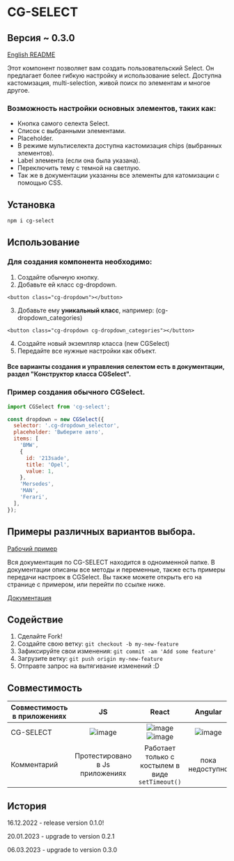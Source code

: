 # CG-SELECT

## Версия ~ 0.3.0

<a href="https://github.com/apuc/cg-select/blob/main/README.md">English README</a>

Этот компонент позволяет вам создать пользовательский Select. Он предлагает более гибкую настройку и использование select.
Доступна кастомизация, multi-selection, живой поиск по элементам и многое другое.

### Возможность настройки основных элементов, таких как:

- Кнопка самого селекта Select.
- Список с выбранными элементами.
- Placeholder.
- В режиме мультиселекта доступна кастомизация chips (выбранных элементов).
- Label элемента (если она была указана).
- Переключить тему с темной на светлую.
- Так же в документации указанны все элементы для катомизации с помощью CSS.

## Установка

```
npm i cg-select
```

## Использование

### Для создания компонента необходимо:

1. Создайте обычную кнопку.
2. Добавьте ей класс cg-dropdown.

```
<button class="cg-dropdown"></button>
```

3. Добавьте ему **уникальный класс**,
   например: (cg-dropdown_categories)

```
<button class="cg-dropdown cg-dropdown_categories"></button>
```

4. Создайте новый экземпляр класса (new CGSelect)
5. Передайте все нужные настройки как объект.

#### Все варианты создания и управления селектом есть в документации, раздел "Конструктор класса CGSelect".

### Пример создания обычного CGSelect.

```javascript
import CGSelect from 'cg-select';

const dropdown = new CGSelect({
  selector: '.cg-dropdown_selector',
  placeholder: 'Выберите авто',
  items: [
    'BMW',
    {
      id: '213sade',
      title: 'Opel',
      value: 1,
    },
    'Mersedes',
    'MAN',
    'Ferari',
  ],
});
```

## Примеры различных вариантов выбора.

<a href="https://cg-select.itguild.info/">Рабочий пример</a>

Вся документация по CG-SELECT находится в одноименной папке. В документации описаны все методы и переменные, также есть примеры передачи настроек в CGSelect. Вы также можете открыть его на странице с примером, или перейти по ссылке ниже.

<a href="https://cg-select.itguild.info/up_/documentation/index.html">Документация</a>

## Содействие

1. Сделайте Fork!
2. Создайте свою ветку: `git checkout -b my-new-feature`
3. Зафиксируйте свои изменения: `git commit -am 'Add some feature'`
4. Загрузите ветку: `git push origin my-new-feature`
5. Отправте запрос на вытягивание изменений :D

## Совместимость

| Совместимость в приложениях |                                    JS                                    |                                                                      React                                                                       |                                 Angular                                 |                                   Vue                                   |
| --------------------------- | :----------------------------------------------------------------------: | :----------------------------------------------------------------------------------------------------------------------------------------------: | :---------------------------------------------------------------------: | :---------------------------------------------------------------------: |
| CG-SELECT                   | ![image](https://github.com/apuc/cg-select/blob/main/src/images/yes.png) | ![image](https://github.com/apuc/cg-select/blob/main/src/images/yes.png) ![image](https://github.com/apuc/cg-select/blob/main/src/images/no.png) | ![image](https://github.com/apuc/cg-select/blob/main/src/images/no.png) | ![image](https://github.com/apuc/cg-select/blob/main/src/images/no.png) |
| Комментарий                 |                     Протестировано в Js приложениях                      |                                                 Работает только с костылем в виде `setTimeout()`                                                 |                             пока недоступно                             |                             пока недоступно                             |

## История

16.12.2022 - release version 0.1.0!

20.01.2023 - upgrade to version 0.2.1

06.03.2023 - upgrade to version 0.3.0
